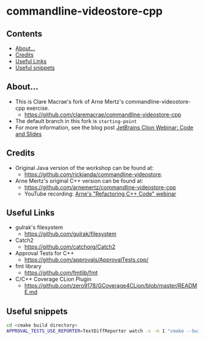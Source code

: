 # commandline-videostore-cpp

<!-- toc -->

## Contents

* [About...](#about)
* [Credits](#credits)
* [Useful Links](#useful-links)
* [Useful snippets](#useful-snippets)<!-- endToc -->

## About...

* This is Clare Macrae's fork of Arne Mertz's commandline-videostore-cpp exercise.
  * https://github.com/claremacrae/commandline-videostore-cpp
* The default branch in this fork is `starting-point`
* For more information, see the blog post [JetBrains Clion Webinar: Code and Slides](https://claremacrae.co.uk/blog/2021/02/clion-webinar-code-and-slides)

## Credits

* Original Java version of the workshop can be found at:
  * https://github.com/rickjanda/commandline-videostore.
* Arne Mertz's original C++ version can be found at:
  * https://github.com/arnemertz/commandline-videostore-cpp
  * YouTube recording: [Arne's "Refactoring C++ Code" webinar](https://www.youtube.com/watch?v=Ks37FFl1pzg)

## Useful Links

* gulrak's filesystem
  * https://github.com/gulrak/filesystem
* Catch2
  * https://github.com/catchorg/Catch2
* Approval Tests for C++
  * https://github.com/approvals/ApprovalTests.cpp/
* fmt library
  * https://github.com/fmtlib/fmt
* C/C++ Coverage CLion Plugin
  * https://github.com/zero9178/GCoverage4CLion/blob/master/README.md

## Useful snippets

```bash
cd <cmake build directory>
APPROVAL_TESTS_USE_REPORTER=TextDiffReporter watch -c -n 1 "cmake --build . --parallel 4 && ctest . --output-on-failure -R MoreTests"
```
